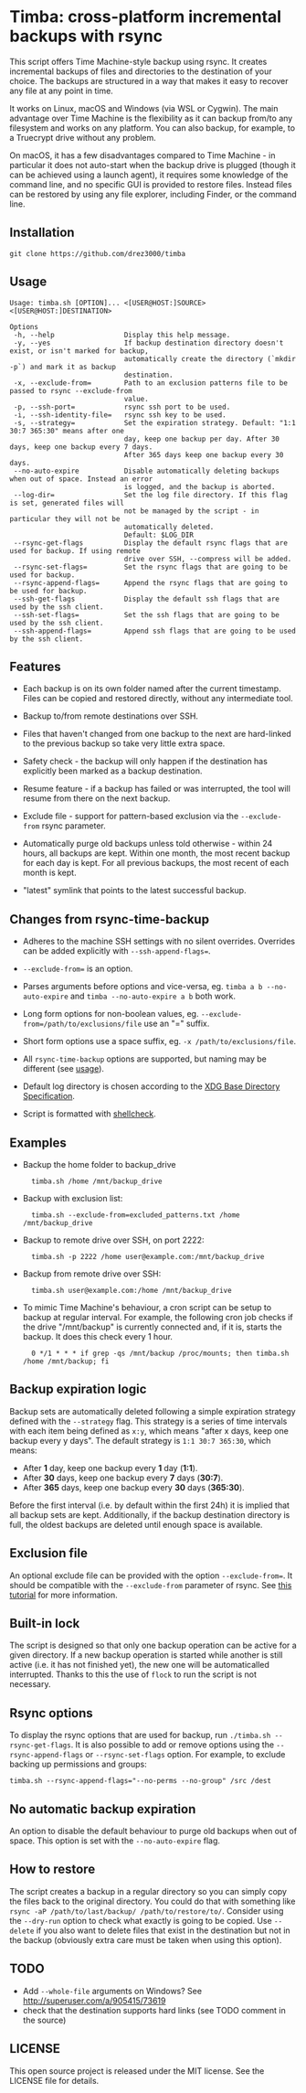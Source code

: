 # Timba: cross-platform incremental backups with rsync

This script offers Time Machine-style backup using rsync. It creates incremental backups of files and directories to the destination of your choice. The backups are structured in a way that makes it easy to recover any file at any point in time.

It works on Linux, macOS and Windows (via WSL or Cygwin). The main advantage over Time Machine is the flexibility as it can backup from/to any filesystem and works on any platform. You can also backup, for example, to a Truecrypt drive without any problem.

On macOS, it has a few disadvantages compared to Time Machine - in particular it does not auto-start when the backup drive is plugged (though it can be achieved using a launch agent), it requires some knowledge of the command line, and no specific GUI is provided to restore files. Instead files can be restored by using any file explorer, including Finder, or the command line.

## Installation

	git clone https://github.com/drez3000/timba

## Usage

	Usage: timba.sh [OPTION]... <[USER@HOST:]SOURCE> <[USER@HOST:]DESTINATION>
	
	Options
	 -h, --help                 Display this help message.
	 -y, --yes                  If backup destination directory doesn't exist, or isn't marked for backup,
	                            automatically create the directory (`mkdir -p`) and mark it as backup
	                            destination.
	 -x, --exclude-from=        Path to an exclusion patterns file to be passed to rsync --exclude-from 
	                            value.
	 -p, --ssh-port=            rsync ssh port to be used.
	 -i, --ssh-identity-file=   rsync ssh key to be used.
	 -s, --strategy=            Set the expiration strategy. Default: "1:1 30:7 365:30" means after one
	                            day, keep one backup per day. After 30 days, keep one backup every 7 days.
	                            After 365 days keep one backup every 30 days.
	 --no-auto-expire           Disable automatically deleting backups when out of space. Instead an error
	                            is logged, and the backup is aborted.
	 --log-dir=                 Set the log file directory. If this flag is set, generated files will
	                            not be managed by the script - in particular they will not be
	                            automatically deleted.
	                            Default: $LOG_DIR
	 --rsync-get-flags          Display the default rsync flags that are used for backup. If using remote
	                            drive over SSH, --compress will be added.
	 --rsync-set-flags=         Set the rsync flags that are going to be used for backup.
	 --rsync-append-flags=      Append the rsync flags that are going to be used for backup.
	 --ssh-get-flags            Display the default ssh flags that are used by the ssh client.
	 --ssh-set-flags=           Set the ssh flags that are going to be used by the ssh client.
	 --ssh-append-flags=        Append ssh flags that are going to be used by the ssh client.

## Features

* Each backup is on its own folder named after the current timestamp. Files can be copied and restored directly, without any intermediate tool.

* Backup to/from remote destinations over SSH.

* Files that haven't changed from one backup to the next are hard-linked to the previous backup so take very little extra space.

* Safety check - the backup will only happen if the destination has explicitly been marked as a backup destination.

* Resume feature - if a backup has failed or was interrupted, the tool will resume from there on the next backup.

* Exclude file - support for pattern-based exclusion via the `--exclude-from` rsync parameter.

* Automatically purge old backups unless told otherwise - within 24 hours, all backups are kept. Within one month, the most recent backup for each day is kept. For all previous backups, the most recent of each month is kept.

* "latest" symlink that points to the latest successful backup.

## Changes from rsync-time-backup

* Adheres to the machine SSH settings with no silent overrides. Overrides can be added explicitly with `--ssh-append-flags=`.

* `--exclude-from=` is an option.

* Parses arguments before options and vice-versa, eg. `timba a b --no-auto-expire` and `timba --no-auto-expire a b` both work.

* Long form options for non-boolean values, eg. `--exclude-from=/path/to/exclusions/file` use an "=" suffix.

* Short form options use a space suffix, eg. `-x /path/to/exclusions/file`.

* All `rsync-time-backup` options are supported, but naming may be different (see [usage](#Usage)).

* Default log directory is chosen according to the [XDG Base Directory Specification](https://specifications.freedesktop.org/basedir-spec/0.8/#variables).

* Script is formatted with [shellcheck](https://github.com/koalaman/shellcheck).

## Examples

* Backup the home folder to backup_drive
	
		timba.sh /home /mnt/backup_drive

* Backup with exclusion list:
	
		timba.sh --exclude-from=excluded_patterns.txt /home /mnt/backup_drive

* Backup to remote drive over SSH, on port 2222:

		timba.sh -p 2222 /home user@example.com:/mnt/backup_drive

* Backup from remote drive over SSH:

		timba.sh user@example.com:/home /mnt/backup_drive

* To mimic Time Machine's behaviour, a cron script can be setup to backup at regular interval. For example, the following cron job checks if the drive "/mnt/backup" is currently connected and, if it is, starts the backup. It does this check every 1 hour.
		
		0 */1 * * * if grep -qs /mnt/backup /proc/mounts; then timba.sh /home /mnt/backup; fi

## Backup expiration logic

Backup sets are automatically deleted following a simple expiration strategy defined with the `--strategy` flag. This strategy is a series of time intervals with each item being defined as `x:y`, which means "after x days, keep one backup every y days". The default strategy is `1:1 30:7 365:30`, which means:

- After **1** day, keep one backup every **1** day (**1:1**).
- After **30** days, keep one backup every **7** days (**30:7**).
- After **365** days, keep one backup every **30** days (**365:30**).

Before the first interval (i.e. by default within the first 24h) it is implied that all backup sets are kept. Additionally, if the backup destination directory is full, the oldest backups are deleted until enough space is available.

## Exclusion file

An optional exclude file can be provided with the option `--exclude-from=`. It should be compatible with the `--exclude-from` parameter of rsync. See [this tutorial](https://web.archive.org/web/20230126121643/https://sites.google.com/site/rsync2u/home/rsync-tutorial/the-exclude-from-option) for more information.

## Built-in lock

The script is designed so that only one backup operation can be active for a given directory. If a new backup operation is started while another is still active (i.e. it has not finished yet), the new one will be automaticalled interrupted. Thanks to this the use of `flock` to run the script is not necessary.

## Rsync options

To display the rsync options that are used for backup, run `./timba.sh --rsync-get-flags`. It is also possible to add or remove options using the `--rsync-append-flags` or `--rsync-set-flags` option. For example, to exclude backing up permissions and groups:

	timba.sh --rsync-append-flags="--no-perms --no-group" /src /dest

## No automatic backup expiration

An option to disable the default behaviour to purge old backups when out of space. This option is set with the `--no-auto-expire` flag.

## How to restore

The script creates a backup in a regular directory so you can simply copy the files back to the original directory. You could do that with something like `rsync -aP /path/to/last/backup/ /path/to/restore/to/`. Consider using the `--dry-run` option to check what exactly is going to be copied. Use `--delete` if you also want to delete files that exist in the destination but not in the backup (obviously extra care must be taken when using this option).

## TODO

* Add `--whole-file` arguments on Windows? See http://superuser.com/a/905415/73619
* check that the destination supports hard links (see TODO comment in the source)

## LICENSE

This open source project is released under the MIT license. See the LICENSE file for details.
